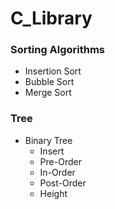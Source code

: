 # C_Library

### Sorting Algorithms
- Insertion Sort
- Bubble Sort
- Merge Sort

### Tree
- Binary Tree
    - Insert
    - Pre-Order
    - In-Order
    - Post-Order
    - Height
